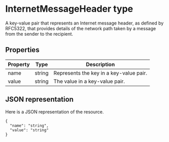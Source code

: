 # InternetMessageHeader type
A key-value pair that represents an Internet message header, as defined by RFC5322, that provides details of the network path taken by a message from the sender to the recipient.

## Properties

| Property | Type   | Description                             |
|----------|--------|-----------------------------------------|
| name     | string | Represents the key in a key-value pair. |
| value    | string | The value in a key-value pair.          |

		
		
		

## JSON representation
Here is a JSON representation of the resource.
```http
{
  "name": "string",
  "value": "string"
}
```

